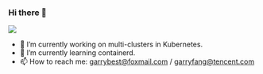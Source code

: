 ### Hi there 👋

![](https://github-readme-stats.vercel.app/api?username=Garrybest&theme=buefy&show_icons=true)

- 🔭 I’m currently working on multi-clusters in Kubernetes.
- 🌱 I’m currently learning containerd.
- 📫 How to reach me: garrybest@foxmail.com / garryfang@tencent.com

<!--
**Garrybest/Garrybest** is a ✨ _special_ ✨ repository because its `README.md` (this file) appears on your GitHub profile.

Here are some ideas to get you started:

- 🔭 I’m currently working on ...
- 🌱 I’m currently learning ...
- 👯 I’m looking to collaborate on ...
- 🤔 I’m looking for help with ...
- 💬 Ask me about ...
- 📫 How to reach me: ...
- 😄 Pronouns: ...
- ⚡ Fun fact: ...
-->
